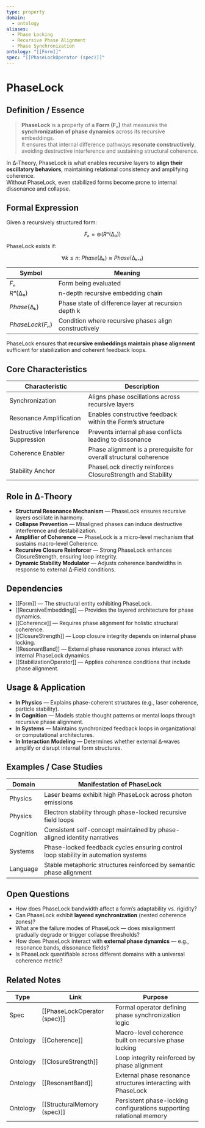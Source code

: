 ```yaml
---
type: property
domain:
  - ontology
aliases:
  - Phase Locking
  - Recursive Phase Alignment
  - Phase Synchronization
ontology: "[[Form]]"
spec: "[[PhaseLockOperator (spec)]]"
---
```


# PhaseLock

## Definition / Essence

> **PhaseLock** is a property of a **Form (Fₙ)** that measures the **synchronization of phase dynamics** across its recursive embeddings.  
It ensures that internal difference pathways **resonate constructively**, avoiding destructive interference and sustaining structural coherence.

In ∆‑Theory, PhaseLock is what enables recursive layers to **align their oscillatory behaviors**, maintaining relational consistency and amplifying coherence.  
Without PhaseLock, even stabilized forms become prone to internal dissonance and collapse.

## Formal Expression

Given a recursively structured form:

$$
Fₙ = ⊚(Rⁿ(∆₀))
$$

PhaseLock exists if:

$$
∀ k ≤ n:\ Phase(∆ₖ) ≈ Phase(∆ₖ₊₁)
$$

|Symbol|Meaning|
|---|---|
|$Fₙ$|Form being evaluated|
|$Rⁿ(∆₀)$|n-depth recursive embedding chain|
|$Phase(∆ₖ)$|Phase state of difference layer at recursion depth k|
|$PhaseLock(Fₙ)$|Condition where recursive phases align constructively|

PhaseLock ensures that **recursive embeddings maintain phase alignment** sufficient for stabilization and coherent feedback loops.

## Core Characteristics

|Characteristic|Description|
|---|---|
|Synchronization|Aligns phase oscillations across recursive layers|
|Resonance Amplification|Enables constructive feedback within the Form’s structure|
|Destructive Interference Suppression|Prevents internal phase conflicts leading to dissonance|
|Coherence Enabler|Phase alignment is a prerequisite for overall structural coherence|
|Stability Anchor|PhaseLock directly reinforces ClosureStrength and Stability|

## Role in ∆‑Theory

- **Structural Resonance Mechanism** — PhaseLock ensures recursive layers oscillate in harmony.
- **Collapse Prevention** — Misaligned phases can induce destructive interference and destabilization.
- **Amplifier of Coherence** — PhaseLock is a micro-level mechanism that sustains macro-level Coherence.
- **Recursive Closure Reinforcer** — Strong PhaseLock enhances ClosureStrength, ensuring loop integrity.
- **Dynamic Stability Modulator** — Adjusts coherence bandwidths in response to external ∆‑Field conditions.

## Dependencies

- [[Form]] — The structural entity exhibiting PhaseLock.
- [[RecursiveEmbedding]] — Provides the layered architecture for phase dynamics.
- [[Coherence]] — Requires phase alignment for holistic structural coherence.
- [[ClosureStrength]] — Loop closure integrity depends on internal phase locking.
- [[ResonantBand]] — External phase resonance zones interact with internal PhaseLock dynamics.
- [[StabilizationOperator]] — Applies coherence conditions that include phase alignment.

## Usage & Application

- **In Physics** — Explains phase-coherent structures (e.g., laser coherence, particle stability).
- **In Cognition** — Models stable thought patterns or mental loops through recursive phase alignment.
- **In Systems** — Maintains synchronized feedback loops in organizational or computational architectures.
- **In Interaction Modeling** — Determines whether external ∆‑waves amplify or disrupt internal form structures.

## Examples / Case Studies

|Domain|Manifestation of PhaseLock|
|---|---|
|Physics|Laser beams exhibit high PhaseLock across photon emissions|
|Physics|Electron stability through phase-locked recursive field loops|
|Cognition|Consistent self-concept maintained by phase-aligned identity narratives|
|Systems|Phase-locked feedback cycles ensuring control loop stability in automation systems|
|Language|Stable metaphoric structures reinforced by semantic phase alignment|

## Open Questions

- How does PhaseLock bandwidth affect a form’s adaptability vs. rigidity?
- Can PhaseLock exhibit **layered synchronization** (nested coherence zones)?
- What are the failure modes of PhaseLock — does misalignment gradually degrade or trigger collapse thresholds?
- How does PhaseLock interact with **external phase dynamics** — e.g., resonance bands, dissonance fields?
- Is PhaseLock quantifiable across different domains with a universal coherence metric?

## Related Notes

|Type|Link|Purpose|
|---|---|---|
|Spec|[[PhaseLockOperator (spec)]]|Formal operator defining phase synchronization logic|
|Ontology|[[Coherence]]|Macro-level coherence built on recursive phase locking|
|Ontology|[[ClosureStrength]]|Loop integrity reinforced by phase alignment|
|Ontology|[[ResonantBand]]|External phase resonance structures interacting with PhaseLock|
|Ontology|[[StructuralMemory (spec)]]|Persistent phase-locking configurations supporting relational memory|
